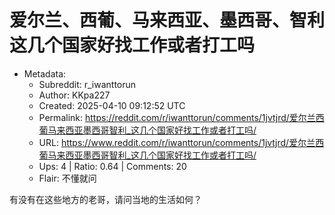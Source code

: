 # 爱尔兰、西葡、马来西亚、墨西哥、智利 这几个国家好找工作或者打工吗

- Metadata:
  - Subreddit: r_iwanttorun
  - Author: KKpa227
  - Created: 2025-04-10 09:12:52 UTC
  - Permalink: https://reddit.com/r/iwanttorun/comments/1jvtjrd/爱尔兰西葡马来西亚墨西哥智利_这几个国家好找工作或者打工吗/
  - URL: https://www.reddit.com/r/iwanttorun/comments/1jvtjrd/爱尔兰西葡马来西亚墨西哥智利_这几个国家好找工作或者打工吗/
  - Ups: 4 | Ratio: 0.64 | Comments: 20
  - Flair: 不懂就问


有没有在这些地方的老哥，请问当地的生活如何？

